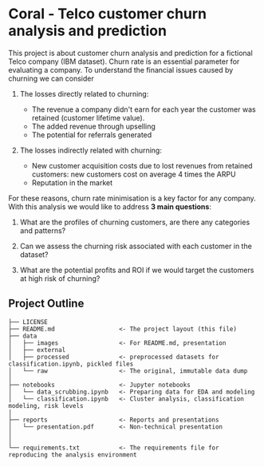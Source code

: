 # Coral - Telco customer churn analysis and prediction
This project is about customer churn analysis and prediction for a fictional Telco company (IBM dataset).
Churn rate is an essential parameter for evaluating a company. To understand the financial issues caused by churning we can consider

1. The losses directly related to churning:
    - The revenue a company didn't earn for each year the customer was retained (customer lifetime value).
    - The added revenue through upselling
    - The potential for referrals generated


2. The losses indirectly related with churning:

    - New customer acquisition costs due to lost revenues from retained customers: new customers cost on average 4 times the ARPU
    - Reputation in the market

For these reasons, churn rate minimisation is a key factor for any company. With this analysis we would like to address **3 main questions**:

1. What are the profiles of churning customers, are there any categories and patterns?

2. Can we assess the churning risk associated with each customer in the dataset?

3. What are the potential profits and ROI if we would target the customers at high risk of churning?

## Project Outline

    ├── LICENSE
    ├── README.md                  <- The project layout (this file)
    ├── data
    │   ├── images                 <- For README.md, presentation
    │   ├── external
    │   ├── processed              <- preprocessed datasets for classification.ipynb, pickled files
    │   └── raw                    <- The original, immutable data dump
    │
    ├── notebooks                  <- Jupyter notebooks
    │   └── data_scrubbing.ipynb   <- Preparing data for EDA and modeling
    │   └── classification.ipynb   <- Cluster analysis, classification modeling, risk levels
    │
    ├── reports                    <- Reports and presentations
    │   └── presentation.pdf       <- Non-technical presentation
    │
    │
    └── requirements.txt           <- The requirements file for reproducing the analysis environment
